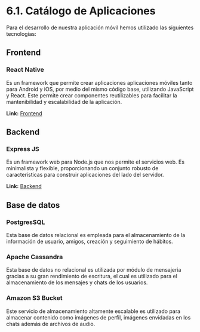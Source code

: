 # 6.1. Catálogo de Aplicaciones

Para el desarrollo de nuestra aplicación móvil hemos utilizado las siguientes tecnologías:

## Frontend

### React Native
Es un framework que permite crear aplicaciones aplicaciones móviles tanto para Android y iOS, por medio del mismo código base, utilizando JavaScript y React.
Este permite crear componentes reutilizables para facilitar la mantenibilidad y escalabilidad de la aplicación.

**Link:** [Frontend](../vitatrack/frontend/)

## Backend

### Express JS
Es un framework web para Node.js que nos permite el servicios web. Es minimalista y flexible, proporcionando un conjunto robusto de características para construir aplicaciones del lado del servidor.

**Link:** [Backend](../vitatrack/backend/)

## Base de datos

### PostgresSQL
Esta base de datos relacional es empleada para el almacenamiento de la información de usuario, amigos, creación y seguimiento de hábitos.

### Apache Cassandra
Esta base de datos no relacional es utilizada por módulo de mensajeria gracias a su gran rendimiento de escritura, el cual es utilizado para el almacenamiento de los mensajes y chats de los usuarios.

### Amazon S3 Bucket
Este servicio de almacenamiento altamente escalable es utilizado para almacenar contenido como imágenes de perfil, imágenes envidadas en los chats además de archivos de audio.